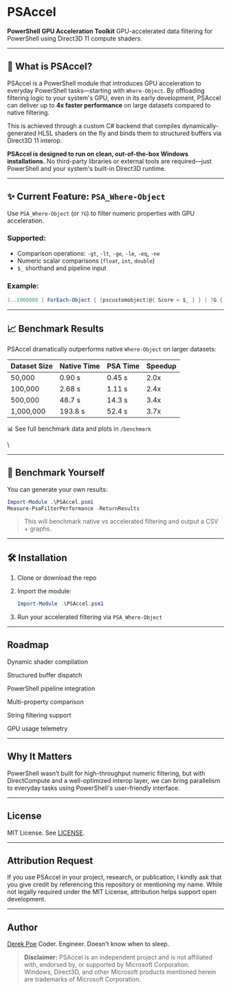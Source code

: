 # PSAccel

**PowerShell GPU Acceleration Toolkit**
GPU-accelerated data filtering for PowerShell using Direct3D 11 compute shaders.

---

## 🚀 What is PSAccel?

PSAccel is a PowerShell module that introduces GPU acceleration to everyday PowerShell tasks—starting with `Where-Object`. By offloading filtering logic to your system's GPU, even in its early development, PSAccel can deliver up to **4x faster performance** on large datasets compared to native filtering.

This is achieved through a custom C# backend that compiles dynamically-generated HLSL shaders on the fly and binds them to structured buffers via Direct3D 11 interop.

**PSAccel is designed to run on clean, out-of-the-box Windows installations.** No third-party libraries or external tools are required—just PowerShell and your system's built-in Direct3D runtime.


---

## ✨ Current Feature: `PSA_Where-Object`

Use `PSA_Where-Object` (or `?G`) to filter numeric properties with GPU acceleration.

### Supported:

* Comparison operations: `-gt`, `-lt`, `-ge`, `-le`, `-eq`, `-ne`
* Numeric scalar comparisons (`float`, `int`, `double`)
* `$_` shorthand and pipeline input

### Example:

```powershell
1..1000000 | ForEach-Object { [pscustomobject]@{ Score = $_ } } | ?G { $_.Score -gt 950000 }
```

---

## 📈 Benchmark Results

PSAccel dramatically outperforms native `Where-Object` on larger datasets:

| Dataset Size | Native Time | PSA Time | Speedup |
| ------------ | ----------- | -------- | ------- |
| 50,000       | 0.90 s      | 0.45 s   | 2.0x    |
| 100,000      | 2.68 s      | 1.11 s   | 2.4x    |
| 500,000      | 48.7 s      | 14.3 s   | 3.4x    |
| 1,000,000    | 193.8 s     | 52.4 s   | 3.7x    |

📊 See full benchmark data and plots in `/benchmark`

\\

---

## 🧪 Benchmark Yourself

You can generate your own results:

```powershell
Import-Module .\PSAccel.psm1
Measure-PsaFilterPerformance -ReturnResults
```

> This will benchmark native vs accelerated filtering and output a CSV + graphs.

---

## 🛠️ Installation

1. Clone or download the repo
2. Import the module:

   ```powershell
   Import-Module .\PSAccel.psm1
   ```
3. Run your accelerated filtering via `PSA_Where-Object`

---

## Roadmap

 Dynamic shader compilation

 Structured buffer dispatch

 PowerShell pipeline integration

 Multi-property comparison

 String filtering support

 GPU usage telemetry

---

## Why It Matters

PowerShell wasn’t built for high-throughput numeric filtering, but with DirectCompute and a well-optimized interop layer, we can bring parallelism to everyday tasks using PowerShell's user-friendly interface.

---

## License

MIT License. See [LICENSE](./LICENSE).

---

## Attribution Request
If you use PSAccel in your project, research, or publication, I kindly ask that you give credit by referencing this repository or mentioning my name. While not legally required under the MIT License, attribution helps support open development.

---

## Author

[Derek Poe](https://github.com/Derek-Poe)
Coder. Engineer. Doesn't know when to sleep.




> **Disclaimer:** PSAccel is an independent project and is not affiliated with, endorsed by, or supported by Microsoft Corporation.  
> Windows, Direct3D, and other Microsoft products mentioned herein are trademarks of Microsoft Corporation.